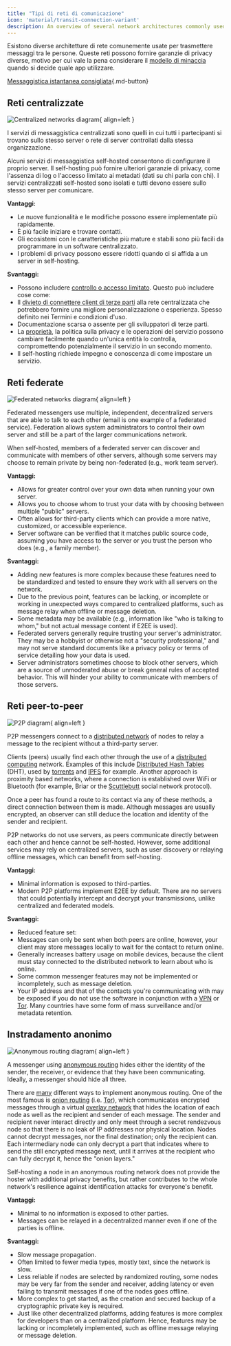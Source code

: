 ```yaml
---
title: "Tipi di reti di comunicazione"
icon: 'material/transit-connection-variant'
description: An overview of several network architectures commonly used by instant messaging applications.
---
```


Esistono diverse architetture di rete comunemente usate per trasmettere messaggi tra le persone. Queste reti possono fornire garanzie di privacy diverse, motivo per cui vale la pena considerare il [modello di minaccia](../basics/threat-modeling.md) quando si decide quale app utilizzare.

[Messaggistica istantanea consigliata](../real-time-communication.md ""){.md-button}

## Reti centralizzate

![Centralized networks diagram](../assets/img/layout/network-centralized.svg){ align=left }

I servizi di messaggistica centralizzati sono quelli in cui tutti i partecipanti si trovano sullo stesso server o rete di server controllati dalla stessa organizzazione.

Alcuni servizi di messaggistica self-hosted consentono di configurare il proprio server. Il self-hosting può fornire ulteriori garanzie di privacy, come l'assenza di log o l'accesso limitato ai metadati (dati su chi parla con chi). I servizi centralizzati self-hosted sono isolati e tutti devono essere sullo stesso server per comunicare.

**Vantaggi:**

- Le nuove funzionalità e le modifiche possono essere implementate più rapidamente.
- È più facile iniziare e trovare contatti.
- Gli ecosistemi con le caratteristiche più mature e stabili sono più facili da programmare in un software centralizzato.
- I problemi di privacy possono essere ridotti quando ci si affida a un server in self-hosting.

**Svantaggi:**

- Possono includere [controllo o accesso limitato](https://drewdevault.com/2018/08/08/Signal.html). Questo può includere cose come:
- Il [divieto di connettere client di terze parti](https://github.com/LibreSignal/LibreSignal/issues/37#issuecomment-217211165) alla rete centralizzata che potrebbero fornire una migliore personalizzazione o esperienza. Spesso definito nei Termini e condizioni d'uso.
- Documentazione scarsa o assente per gli sviluppatori di terze parti.
- La [proprietà](https://web.archive.org/web/20210729191953/https://blog.privacytools.io/delisting-wire/), la politica sulla privacy e le operazioni del servizio possono cambiare facilmente quando un'unica entità lo controlla, compromettendo potenzialmente il servizio in un secondo momento.
- Il self-hosting richiede impegno e conoscenza di come impostare un servizio.

## Reti federate

![Federated networks diagram](../assets/img/layout/network-decentralized.svg){ align=left }

Federated messengers use multiple, independent, decentralized servers that are able to talk to each other (email is one example of a federated service). Federation allows system administrators to control their own server and still be a part of the larger communications network.

When self-hosted, members of a federated server can discover and communicate with members of other servers, although some servers may choose to remain private by being non-federated (e.g., work team server).

**Vantaggi:**

- Allows for greater control over your own data when running your own server.
- Allows you to choose whom to trust your data with by choosing between multiple "public" servers.
- Often allows for third-party clients which can provide a more native, customized, or accessible experience.
- Server software can be verified that it matches public source code, assuming you have access to the server or you trust the person who does (e.g., a family member).

**Svantaggi:**

- Adding new features is more complex because these features need to be standardized and tested to ensure they work with all servers on the network.
- Due to the previous point, features can be lacking, or incomplete or working in unexpected ways compared to centralized platforms, such as message relay when offline or message deletion.
- Some metadata may be available (e.g., information like "who is talking to whom," but not actual message content if E2EE is used).
- Federated servers generally require trusting your server's administrator. They may be a hobbyist or otherwise not a "security professional," and may not serve standard documents like a privacy policy or terms of service detailing how your data is used.
- Server administrators sometimes choose to block other servers, which are a source of unmoderated abuse or break general rules of accepted behavior. This will hinder your ability to communicate with members of those servers.

## Reti peer-to-peer

![P2P diagram](../assets/img/layout/network-distributed.svg){ align=left }

P2P messengers connect to a [distributed network](https://en.wikipedia.org/wiki/Distributed_networking) of nodes to relay a message to the recipient without a third-party server.

Clients (peers) usually find each other through the use of a [distributed computing](https://en.wikipedia.org/wiki/Distributed_computing) network. Examples of this include [Distributed Hash Tables](https://en.wikipedia.org/wiki/Distributed_hash_table) (DHT), used by [torrents](https://en.wikipedia.org/wiki/BitTorrent_(protocol)) and [IPFS](https://en.wikipedia.org/wiki/InterPlanetary_File_System) for example. Another approach is proximity based networks, where a connection is established over WiFi or Bluetooth (for example, Briar or the [Scuttlebutt](https://www.scuttlebutt.nz) social network protocol).

Once a peer has found a route to its contact via any of these methods, a direct connection between them is made. Although messages are usually encrypted, an observer can still deduce the location and identity of the sender and recipient.

P2P networks do not use servers, as peers communicate directly between each other and hence cannot be self-hosted. However, some additional services may rely on centralized servers, such as user discovery or relaying offline messages, which can benefit from self-hosting.

**Vantaggi:**

- Minimal information is exposed to third-parties.
- Modern P2P platforms implement E2EE by default. There are no servers that could potentially intercept and decrypt your transmissions, unlike centralized and federated models.

**Svantaggi:**

- Reduced feature set:
- Messages can only be sent when both peers are online, however, your client may store messages locally to wait for the contact to return online.
- Generally increases battery usage on mobile devices, because the client must stay connected to the distributed network to learn about who is online.
- Some common messenger features may not be implemented or incompletely, such as message deletion.
- Your IP address and that of the contacts you're communicating with may be exposed if you do not use the software in conjunction with a [VPN](../vpn.md) or [Tor](../tor.md). Many countries have some form of mass surveillance and/or metadata retention.

## Instradamento anonimo

![Anonymous routing diagram](../assets/img/layout/network-anonymous-routing.svg){ align=left }

A messenger using [anonymous routing](https://doi.org/10.1007/978-1-4419-5906-5_628) hides either the identity of the sender, the receiver, or evidence that they have been communicating. Ideally, a messenger should hide all three.

There are [many](https://doi.org/10.1145/3182658) different ways to implement anonymous routing. One of the most famous is [onion routing](https://en.wikipedia.org/wiki/Onion_routing) (i.e. [Tor](tor-overview.md)), which communicates encrypted messages through a virtual [overlay network](https://en.wikipedia.org/wiki/Overlay_network) that hides the location of each node as well as the recipient and sender of each message. The sender and recipient never interact directly and only meet through a secret rendezvous node so that there is no leak of IP addresses nor physical location. Nodes cannot decrypt messages, nor the final destination; only the recipient can. Each intermediary node can only decrypt a part that indicates where to send the still encrypted message next, until it arrives at the recipient who can fully decrypt it, hence the "onion layers."

Self-hosting a node in an anonymous routing network does not provide the hoster with additional privacy benefits, but rather contributes to the whole network's resilience against identification attacks for everyone's benefit.

**Vantaggi:**

- Minimal to no information is exposed to other parties.
- Messages can be relayed in a decentralized manner even if one of the parties is offline.

**Svantaggi:**

- Slow message propagation.
- Often limited to fewer media types, mostly text, since the network is slow.
- Less reliable if nodes are selected by randomized routing, some nodes may be very far from the sender and receiver, adding latency or even failing to transmit messages if one of the nodes goes offline.
- More complex to get started, as the creation and secured backup of a cryptographic private key is required.
- Just like other decentralized platforms, adding features is more complex for developers than on a centralized platform. Hence, features may be lacking or incompletely implemented, such as offline message relaying or message deletion.

